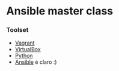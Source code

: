 # Ansible master class

### Toolset
* [Vagrant](https://www.vagrantup.com/downloads)
* [VirtualBox](https://www.virtualbox.org/wiki/Downloads)
* [Python](https://www.python.org/downloads/)
* [Ansible](https://docs.ansible.com/ansible/latest/installation_guide/intro_installation.html#installing-ansible-with-pip) é claro :)

